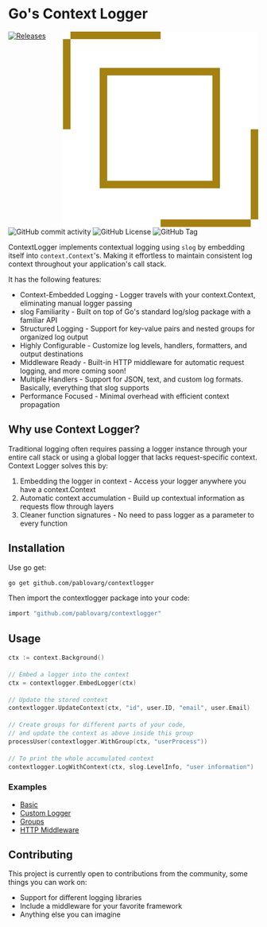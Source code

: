 # Go's Context Logger

<img align="right" src="assets/contextlogger.svg">[![Releases](https://img.shields.io/github/v/release/pablovarg/contextlogger)](https://github.com/pablovarg/contextlogger/releases)
![GitHub commit activity](https://img.shields.io/github/commit-activity/m/pablovarg/contextlogger)
![GitHub License](https://img.shields.io/github/license/pablovarg/contextlogger)
![GitHub Tag](https://img.shields.io/github/v/tag/pablovarg/contextlogger)

ContextLogger implements contextual logging using `slog` by embedding itself into `context.Context`'s.
Making it effortless to maintain consistent log context throughout your application's call stack.

It has the following features:

- Context-Embedded Logging - Logger travels with your context.Context, eliminating manual logger passing
- slog Familiarity - Built on top of Go's standard log/slog package with a familiar API
- Structured Logging - Support for key-value pairs and nested groups for organized log output
- Highly Configurable - Customize log levels, handlers, formatters, and output destinations
- Middleware Ready - Built-in HTTP middleware for automatic request logging, and more coming soon!
- Multiple Handlers - Support for JSON, text, and custom log formats. Basically, everything that slog supports
- Performance Focused - Minimal overhead with efficient context propagation

## Why use Context Logger?

Traditional logging often requires passing a logger instance through your entire call stack or using a global logger that lacks request-specific context. Context Logger solves this by:

1. Embedding the logger in context - Access your logger anywhere you have a context.Context
2. Automatic context accumulation - Build up contextual information as requests flow through layers
3. Cleaner function signatures - No need to pass logger as a parameter to every function

## Installation

Use go get:

```sh
go get github.com/pablovarg/contextlogger
```

Then import the contextlogger package into your code:

```sh
import "github.com/pablovarg/contextlogger"
```

## Usage

```go
ctx := context.Background()

// Embed a logger into the context
ctx = contextlogger.EmbedLogger(ctx)

// Update the stored context
contextlogger.UpdateContext(ctx, "id", user.ID, "email", user.Email)

// Create groups for different parts of your code,
// and update the context as above inside this group
processUser(contextlogger.WithGroup(ctx, "userProcess"))

// To print the whole accumulated context
contextlogger.LogWithContext(ctx, slog.LevelInfo, "user information")
```

### Examples

- [Basic](https://github.com/PabloVarg/contextlogger/blob/main/examples/basic/main.go)
- [Custom Logger](https://github.com/PabloVarg/contextlogger/blob/main/examples/custom_logger/main.go)
- [Groups](https://github.com/PabloVarg/contextlogger/blob/main/examples/groups/main.go)
- [HTTP Middleware](https://github.com/PabloVarg/contextlogger/blob/main/examples/http_middleware/main.go)

## Contributing

This project is currently open to contributions from the community, some things you can work on:

- Support for different logging libraries
- Include a middleware for your favorite framework
- Anything else you can imagine
